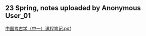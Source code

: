 ## 23 Spring, notes uploaded by Anonymous User_01

[中国考古学（中一）课程笔记.pdf](https://ghproxy.wjsphy.top/https://raw.githubusercontent.com/StephenQSstarThomas/Lecture-Notes/main/中国考古学（中一）/中国考古学（中一）课程笔记.pdf)